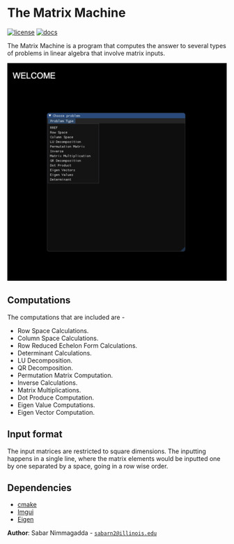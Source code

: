 # The Matrix Machine

[![license](https://img.shields.io/badge/license-MIT-green)](LICENSE)
[![docs](https://img.shields.io/badge/docs-yes-brightgreen)](docs/README.md)

The Matrix Machine is a program that computes the answer to several types of problems in linear algebra that involve matrix inputs. 





![](images/finalprojectscreenshot.png)
   
## Computations
The computations that are included are - 
- Row Space Calculations.
- Column Space Calculations. 
- Row Reduced Echelon Form Calculations.
- Determinant Calculations.
- LU Decomposition.
- QR Decomposition.
- Permutation Matrix Computation.
- Inverse Calculations.
- Matrix Multiplications. 
- Dot Produce Computation.
- Eigen Value Computations.
- Eigen Vector Computation. 

## Input format
The input matrices are restricted to square dimensions.
The inputting happens in a single line, where the matrix elements would be inputted one by one separated by a space, going in a row wise order.

## Dependencies 
- [cmake](https://cmake.org/)
- [Imgui](https://github.com/simongeilfus/Cinder-ImGui) 
- [Eigen](https://eigen.tuxfamily.org/dox/)







**Author**: Sabar Nimmagadda - [`sabarn2@illinois.edu`](mailto:sabarn2@illinois.edu)

